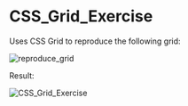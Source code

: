 # CSS_Grid_Exercise

Uses CSS Grid to reproduce the following grid:

![reproduce_grid](https://github.com/EvaMLopez/CSS_Grid_Exercise/assets/146746288/e451bf1f-2049-42cf-b51e-9eb972c96e79)


Result:

![CSS_Grid_Exercise](https://github.com/EvaMLopez/CSS_Grid_Exercise/assets/146746288/0fbb0d9e-8332-4a18-aa5c-b2c1bbe66a0e)
